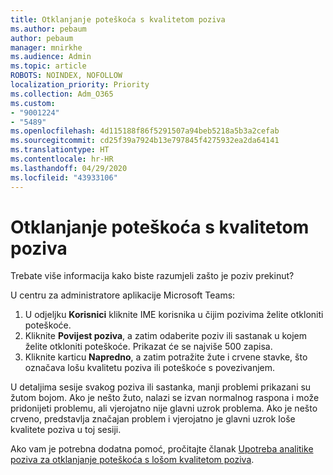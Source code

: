 ```yaml
---
title: Otklanjanje poteškoća s kvalitetom poziva
ms.author: pebaum
author: pebaum
manager: mnirkhe
ms.audience: Admin
ms.topic: article
ROBOTS: NOINDEX, NOFOLLOW
localization_priority: Priority
ms.collection: Adm_O365
ms.custom:
- "9001224"
- "5489"
ms.openlocfilehash: 4d115188f86f5291507a94beb5218a5b3a2cefab
ms.sourcegitcommit: cd25f39a7924b13e797845f4275932ea2da64141
ms.translationtype: HT
ms.contentlocale: hr-HR
ms.lasthandoff: 04/29/2020
ms.locfileid: "43933106"
---
```

# <a name="troubleshoot-call-quality-problems"></a>Otklanjanje poteškoća s kvalitetom poziva

Trebate više informacija kako biste razumjeli zašto je poziv prekinut?

U centru za administratore aplikacije Microsoft Teams:

1. U odjeljku **Korisnici** kliknite IME korisnika u čijim pozivima želite otkloniti poteškoće.
2. Kliknite **Povijest poziva**, a zatim odaberite poziv ili sastanak u kojem želite otkloniti poteškoće. Prikazat će se najviše 500 zapisa.
3. Kliknite karticu **Napredno**, a zatim potražite žute i crvene stavke, što označava lošu kvalitetu poziva ili poteškoće s povezivanjem.

U detaljima sesije svakog poziva ili sastanka, manji problemi prikazani su žutom bojom. Ako je nešto žuto, nalazi se izvan normalnog raspona i može pridonijeti problemu, ali vjerojatno nije glavni uzrok problema. Ako je nešto crveno, predstavlja značajan problem i vjerojatno je glavni uzrok loše kvalitete poziva u toj sesiji.

Ako vam je potrebna dodatna pomoć, pročitajte članak [Upotreba analitike poziva za otklanjanje poteškoća s lošom kvalitetom poziva](https://docs.microsoft.com/microsoftteams/use-call-analytics-to-troubleshoot-poor-call-quality#troubleshoot-call-quality-problems-using-call-analytics).
